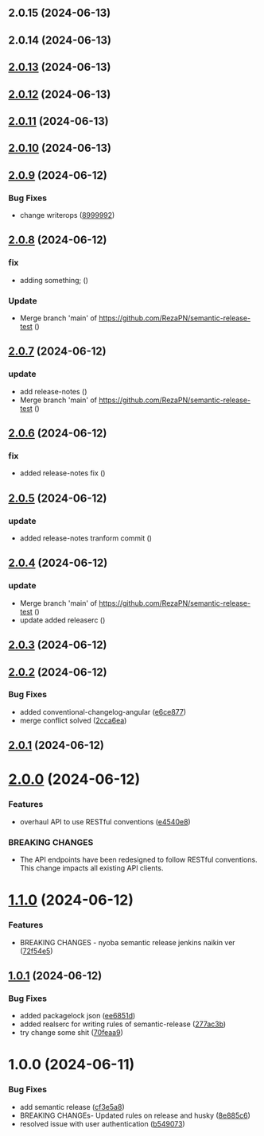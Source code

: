 ## 2.0.15 (2024-06-13)

## 2.0.14 (2024-06-13)

## [2.0.13](https://github.com/RezaPN/semantic-release-test/compare/v2.0.12...v2.0.13) (2024-06-13)

## [2.0.12](https://github.com/RezaPN/semantic-release-test/compare/v2.0.11...v2.0.12) (2024-06-13)

## [2.0.11](https://github.com/RezaPN/semantic-release-test/compare/v2.0.10...v2.0.11) (2024-06-13)

## [2.0.10](https://github.com/RezaPN/semantic-release-test/compare/v2.0.9...v2.0.10) (2024-06-13)

## [2.0.9](https://github.com/RezaPN/semantic-release-test/compare/v2.0.8...v2.0.9) (2024-06-12)


### Bug Fixes

* change writerops ([8999992](https://github.com/RezaPN/semantic-release-test/commit/89999928f9adb70548335b72a36fdecfc4c5cbc2))

## [2.0.8](https://github.com/RezaPN/semantic-release-test/compare/v2.0.7...v2.0.8) (2024-06-12)


### fix

* adding something; ([](https://github.com/RezaPN/semantic-release-test/commit/54937bb9ca613d05186e4f9ab0a269d7b1797a3b))


### Update

* Merge branch 'main' of https://github.com/RezaPN/semantic-release-test ([](https://github.com/RezaPN/semantic-release-test/commit/e124ed65d2d4fd237bf1ed2abeae8962b6534e76))

## [2.0.7](https://github.com/RezaPN/semantic-release-test/compare/v2.0.6...v2.0.7) (2024-06-12)


### update

* add release-notes ([](https://github.com/RezaPN/semantic-release-test/commit/9f889982f63134e391061a68016e5345f1a04bd4))
* Merge branch 'main' of https://github.com/RezaPN/semantic-release-test ([](https://github.com/RezaPN/semantic-release-test/commit/a01df88fb4a8845278566e0bb16d9c965efa7d0e))

## [2.0.6](https://github.com/RezaPN/semantic-release-test/compare/v2.0.5...v2.0.6) (2024-06-12)


### fix

* added release-notes fix ([](https://github.com/RezaPN/semantic-release-test/commit/d083198a19cdd0bbb0cd68bcd3619066d1d44bbc))

## [2.0.5](https://github.com/RezaPN/semantic-release-test/compare/v2.0.4...v2.0.5) (2024-06-12)


### update

* added release-notes tranform commit ([](https://github.com/RezaPN/semantic-release-test/commit/69cf3634f63aea21f4f0788371e4b5ce2b53d720))

## [2.0.4](https://github.com/RezaPN/semantic-release-test/compare/v2.0.3...v2.0.4) (2024-06-12)


### update

* Merge branch 'main' of https://github.com/RezaPN/semantic-release-test ([](https://github.com/RezaPN/semantic-release-test/commit/770bba9de6baab69411794aeef4d3b4773c19cca))
* update added releaserc ([](https://github.com/RezaPN/semantic-release-test/commit/79c1642c62508fc1c44f3855269b684cc172cc27))

## [2.0.3](https://github.com/RezaPN/semantic-release-test/compare/v2.0.2...v2.0.3) (2024-06-12)

## [2.0.2](https://github.com/RezaPN/semantic-release-test/compare/v2.0.1...v2.0.2) (2024-06-12)


### Bug Fixes

* added conventional-changelog-angular ([e6ce877](https://github.com/RezaPN/semantic-release-test/commit/e6ce877a9e06b7e7f090d7a92303c68d50ce1663))
* merge conflict solved ([2cca6ea](https://github.com/RezaPN/semantic-release-test/commit/2cca6ea5df640e2f838650a050dc6242e8b11b1f))

## [2.0.1](https://github.com/RezaPN/semantic-release-test/compare/v2.0.0...v2.0.1) (2024-06-12)

# [2.0.0](https://github.com/RezaPN/semantic-release-test/compare/v1.1.0...v2.0.0) (2024-06-12)


### Features

* overhaul API to use RESTful conventions ([e4540e8](https://github.com/RezaPN/semantic-release-test/commit/e4540e8d1e8d250cb3267f02d8e02d982b3f6410))


### BREAKING CHANGES

* The API endpoints have been redesigned to follow RESTful conventions. This change impacts all existing API clients.

# [1.1.0](https://github.com/RezaPN/semantic-release-test/compare/v1.0.1...v1.1.0) (2024-06-12)


### Features

* BREAKING CHANGES - nyoba semantic release jenkins naikin ver ([72f54e5](https://github.com/RezaPN/semantic-release-test/commit/72f54e5213034fe86b4815141d0d03b8e81fc96d))

## [1.0.1](https://github.com/RezaPN/semantic-release-test/compare/v1.0.0...v1.0.1) (2024-06-12)


### Bug Fixes

* added packagelock json ([ee6851d](https://github.com/RezaPN/semantic-release-test/commit/ee6851d5fa56dba39440c9c9e26f66d7839dcf37))
* added realserc for writing rules of semantic-release ([277ac3b](https://github.com/RezaPN/semantic-release-test/commit/277ac3b32df5aa0a73d4bea4a5d001bd245cb4ca))
* try change some shit ([70feaa9](https://github.com/RezaPN/semantic-release-test/commit/70feaa990a52d89c1699e3ef42a132916849ac57))

# 1.0.0 (2024-06-11)


### Bug Fixes

* add semantic release ([cf3e5a8](https://github.com/RezaPN/semantic-release-test/commit/cf3e5a89e8fa379a6c25b6d4c49a77e79ff7c7da))
* BREAKING CHANGEs- Updated rules on release and husky ([8e885c6](https://github.com/RezaPN/semantic-release-test/commit/8e885c66462a3e491889ac0c646d82f40658dd5a))
* resolved issue with user authentication ([b549073](https://github.com/RezaPN/semantic-release-test/commit/b549073def05fa2d100cf15644e3da0725f754aa))
